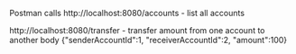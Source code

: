 Postman calls
http://localhost:8080/accounts - list all accounts

http://localhost:8080/transfer - transfer amount from one account to another
body
{"senderAccountId":1, "receiverAccountId":2, "amount":100}